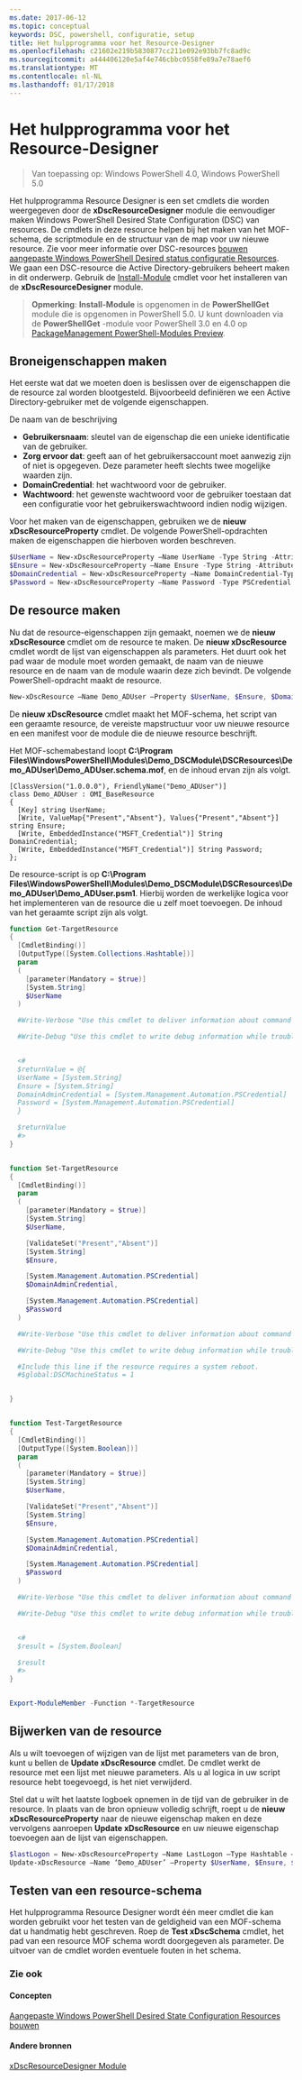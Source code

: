 ```yaml
---
ms.date: 2017-06-12
ms.topic: conceptual
keywords: DSC, powershell, configuratie, setup
title: Het hulpprogramma voor het Resource-Designer
ms.openlocfilehash: c21602e219b5830877cc211e092e93bb7fc8ad9c
ms.sourcegitcommit: a444406120e5af4e746cbbc0558fe89a7e78aef6
ms.translationtype: MT
ms.contentlocale: nl-NL
ms.lasthandoff: 01/17/2018
---
```

# <a name="using-the-resource-designer-tool"></a>Het hulpprogramma voor het Resource-Designer

> Van toepassing op: Windows PowerShell 4.0, Windows PowerShell 5.0

Het hulpprogramma Resource Designer is een set cmdlets die worden weergegeven door de **xDscResourceDesigner** module die eenvoudiger maken Windows PowerShell Desired State Configuration (DSC) van resources. De cmdlets in deze resource helpen bij het maken van het MOF-schema, de scriptmodule en de structuur van de map voor uw nieuwe resource. Zie voor meer informatie over DSC-resources [bouwen aangepaste Windows PowerShell Desired status configuratie Resources](authoringResource.md).
We gaan een DSC-resource die Active Directory-gebruikers beheert maken in dit onderwerp.
Gebruik de [Install-Module](https://technet.microsoft.com/en-us/library/dn807162.aspx) cmdlet voor het installeren van de **xDscResourceDesigner** module.

>**Opmerking**: **Install-Module** is opgenomen in de **PowerShellGet** module die is opgenomen in PowerShell 5.0. U kunt downloaden via de **PowerShellGet** -module voor PowerShell 3.0 en 4.0 op [PackageManagement PowerShell-Modules Preview](https://www.microsoft.com/en-us/download/details.aspx?id=49186).

## <a name="creating-resource-properties"></a>Broneigenschappen maken
Het eerste wat dat we moeten doen is beslissen over de eigenschappen die de resource zal worden blootgesteld. Bijvoorbeeld definiëren we een Active Directory-gebruiker met de volgende eigenschappen.
 
De naam van de beschrijving
* **Gebruikersnaam**: sleutel van de eigenschap die een unieke identificatie van de gebruiker.
* **Zorg ervoor dat**: geeft aan of het gebruikersaccount moet aanwezig zijn of niet is opgegeven. Deze parameter heeft slechts twee mogelijke waarden zijn.
* **DomainCredential**: het wachtwoord voor de gebruiker.
* **Wachtwoord**: het gewenste wachtwoord voor de gebruiker toestaan dat een configuratie voor het gebruikerswachtwoord indien nodig wijzigen.

Voor het maken van de eigenschappen, gebruiken we de **nieuw xDscResourceProperty** cmdlet. De volgende PowerShell-opdrachten maken de eigenschappen die hierboven worden beschreven.

```powershell
$UserName = New-xDscResourceProperty –Name UserName -Type String -Attribute Key
$Ensure = New-xDscResourceProperty –Name Ensure -Type String -Attribute Write –ValidateSet “Present”, “Absent”
$DomainCredential = New-xDscResourceProperty –Name DomainCredential-Type PSCredential -Attribute Write
$Password = New-xDscResourceProperty –Name Password -Type PSCredential -Attribute Write
```

## <a name="create-the-resource"></a>De resource maken

Nu dat de resource-eigenschappen zijn gemaakt, noemen we de **nieuw xDscResource** cmdlet om de resource te maken. De **nieuw xDscResource** cmdlet wordt de lijst van eigenschappen als parameters. Het duurt ook het pad waar de module moet worden gemaakt, de naam van de nieuwe resource en de naam van de module waarin deze zich bevindt. De volgende PowerShell-opdracht maakt de resource.

```powershell
New-xDscResource –Name Demo_ADUser –Property $UserName, $Ensure, $DomainCredential, $Password –Path ‘C:\Program Files\WindowsPowerShell\Modules’ –ModuleName Demo_DSCModule
```

De **nieuw xDscResource** cmdlet maakt het MOF-schema, het script van een geraamte resource, de vereiste mapstructuur voor uw nieuwe resource en een manifest voor de module die de nieuwe resource beschrijft.

Het MOF-schemabestand loopt **C:\Program Files\WindowsPowerShell\Modules\Demo_DSCModule\DSCResources\Demo_ADUser\Demo_ADUser.schema.mof**, en de inhoud ervan zijn als volgt.

```
[ClassVersion("1.0.0.0"), FriendlyName("Demo_ADUser")]
class Demo_ADUser : OMI_BaseResource
{
  [Key] string UserName;
  [Write, ValueMap{"Present","Absent"}, Values{"Present","Absent"}] string Ensure;
  [Write, EmbeddedInstance("MSFT_Credential")] String DomainCredential;
  [Write, EmbeddedInstance("MSFT_Credential")] String Password;
};
```

De resource-script is op **C:\Program Files\WindowsPowerShell\Modules\Demo_DSCModule\DSCResources\Demo_ADUser\Demo_ADUser.psm1**. Hierbij worden de werkelijke logica voor het implementeren van de resource die u zelf moet toevoegen. De inhoud van het geraamte script zijn als volgt.

```powershell
function Get-TargetResource
{
  [CmdletBinding()]
  [OutputType([System.Collections.Hashtable])]
  param
  (
    [parameter(Mandatory = $true)]
    [System.String]
    $UserName
  )

  #Write-Verbose "Use this cmdlet to deliver information about command processing."

  #Write-Debug "Use this cmdlet to write debug information while troubleshooting."


  <#
  $returnValue = @{
  UserName = [System.String]
  Ensure = [System.String]
  DomainAdminCredential = [System.Management.Automation.PSCredential]
  Password = [System.Management.Automation.PSCredential]
  }

  $returnValue
  #>
}


function Set-TargetResource
{
  [CmdletBinding()]
  param
  (
    [parameter(Mandatory = $true)]
    [System.String]
    $UserName,

    [ValidateSet("Present","Absent")]
    [System.String]
    $Ensure,

    [System.Management.Automation.PSCredential]
    $DomainAdminCredential,

    [System.Management.Automation.PSCredential]
    $Password
  )

  #Write-Verbose "Use this cmdlet to deliver information about command processing."

  #Write-Debug "Use this cmdlet to write debug information while troubleshooting."

  #Include this line if the resource requires a system reboot.
  #$global:DSCMachineStatus = 1


}


function Test-TargetResource
{
  [CmdletBinding()]
  [OutputType([System.Boolean])]
  param
  (
    [parameter(Mandatory = $true)]
    [System.String]
    $UserName,

    [ValidateSet("Present","Absent")]
    [System.String]
    $Ensure,

    [System.Management.Automation.PSCredential]
    $DomainAdminCredential,

    [System.Management.Automation.PSCredential]
    $Password
  )

  #Write-Verbose "Use this cmdlet to deliver information about command processing."

  #Write-Debug "Use this cmdlet to write debug information while troubleshooting."


  <#
  $result = [System.Boolean]

  $result
  #>
}


Export-ModuleMember -Function *-TargetResource
```

## <a name="updating-the-resource"></a>Bijwerken van de resource

Als u wilt toevoegen of wijzigen van de lijst met parameters van de bron, kunt u bellen de **Update xDscResource** cmdlet. De cmdlet werkt de resource met een lijst met nieuwe parameters. Als u al logica in uw script resource hebt toegevoegd, is het niet verwijderd.

Stel dat u wilt het laatste logboek opnemen in de tijd van de gebruiker in de resource. In plaats van de bron opnieuw volledig schrijft, roept u de **nieuw xDscResourceProperty** naar de nieuwe eigenschap maken en deze vervolgens aanroepen **Update xDscResource** en uw nieuwe eigenschap toevoegen aan de lijst van eigenschappen.

```powershell
$lastLogon = New-xDscResourceProperty –Name LastLogon –Type Hashtable –Attribute Write –Description “For mapping users to their last log on time”
Update-xDscResource –Name ‘Demo_ADUser’ –Property $UserName, $Ensure, $DomainCredential, $Password, $lastLogon -Force
```

## <a name="testing-a-resource-schema"></a>Testen van een resource-schema

Het hulpprogramma Resource Designer wordt één meer cmdlet die kan worden gebruikt voor het testen van de geldigheid van een MOF-schema dat u handmatig hebt geschreven. Roep de **Test xDscSchema** cmdlet, het pad van een resource MOF schema wordt doorgegeven als parameter. De uitvoer van de cmdlet worden eventuele fouten in het schema.

### <a name="see-also"></a>Zie ook

#### <a name="concepts"></a>Concepten
[Aangepaste Windows PowerShell Desired State Configuration Resources bouwen](authoringResource.md)

#### <a name="other-resources"></a>Andere bronnen
[xDscResourceDesigner Module](https://powershellgallery.com/packages/xDscResourceDesigner)